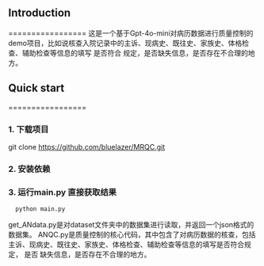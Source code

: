 ## Introduction
=================
这是一个基于Gpt-4o-mini对病历数据进行质量控制的demo项目，比如说核查入院记录中的主诉、现病史、既往史、家族史、体格检查、辅助检查等信息的填写
是否符合 规定，是否缺失信息，是否存在不合理的地方。

## Quick start
=================
### 1. 下载项目
git clone https://github.com/bluelazer/MRQC.git

### 2. 安装依赖

### 3. 运行main.py 直接获取结果
      python main.py

get_ANdata.py是对dataset文件夹中的数据集进行读取，并返回一个json格式的数据集。
ANQC.py是质量控制的核心代码，其中包含了对病历数据的核查，包括主诉、现病史、既往史、家族史、体格检查、辅助检查等信息的填写是否符合规定， 是否
缺失信息，是否存在不合理的地方。
